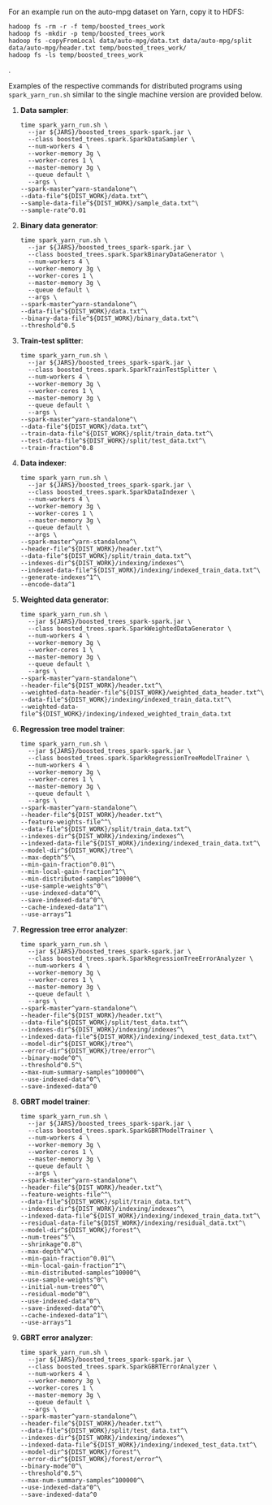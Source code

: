 For an example run on the auto-mpg dataset on Yarn, copy it to HDFS:

    hadoop fs -rm -r -f temp/boosted_trees_work
    hadoop fs -mkdir -p temp/boosted_trees_work
    hadoop fs -copyFromLocal data/auto-mpg/data.txt data/auto-mpg/split data/auto-mpg/header.txt temp/boosted_trees_work/
    hadoop fs -ls temp/boosted_trees_work
.

Examples of the respective commands for distributed programs
using `spark_yarn_run.sh` similar to the single machine version
are provided below.

 1. **Data sampler**:

        time spark_yarn_run.sh \
          --jar ${JARS}/boosted_trees_spark-spark.jar \
          --class boosted_trees.spark.SparkDataSampler \
          --num-workers 4 \
          --worker-memory 3g \
          --worker-cores 1 \
          --master-memory 3g \
          --queue default \
          --args \
        --spark-master^yarn-standalone^\
        --data-file^${DIST_WORK}/data.txt^\
        --sample-data-file^${DIST_WORK}/sample_data.txt^\
        --sample-rate^0.01
     
 2. **Binary data generator**:

        time spark_yarn_run.sh \
          --jar ${JARS}/boosted_trees_spark-spark.jar \
          --class boosted_trees.spark.SparkBinaryDataGenerator \
          --num-workers 4 \
          --worker-memory 3g \
          --worker-cores 1 \
          --master-memory 3g \
          --queue default \
          --args \
        --spark-master^yarn-standalone^\
        --data-file^${DIST_WORK}/data.txt^\
        --binary-data-file^${DIST_WORK}/binary_data.txt^\
        --threshold^0.5
            
 3. **Train-test splitter**:

        time spark_yarn_run.sh \
          --jar ${JARS}/boosted_trees_spark-spark.jar \
          --class boosted_trees.spark.SparkTrainTestSplitter \
          --num-workers 4 \
          --worker-memory 3g \
          --worker-cores 1 \
          --master-memory 3g \
          --queue default \
          --args \
        --spark-master^yarn-standalone^\
        --data-file^${DIST_WORK}/data.txt^\
        --train-data-file^${DIST_WORK}/split/train_data.txt^\
        --test-data-file^${DIST_WORK}/split/test_data.txt^\
        --train-fraction^0.8
     
 4. **Data indexer**:

        time spark_yarn_run.sh \
          --jar ${JARS}/boosted_trees_spark-spark.jar \
          --class boosted_trees.spark.SparkDataIndexer \
          --num-workers 4 \
          --worker-memory 3g \
          --worker-cores 1 \
          --master-memory 3g \
          --queue default \
          --args \
        --spark-master^yarn-standalone^\
        --header-file^${DIST_WORK}/header.txt^\
        --data-file^${DIST_WORK}/split/train_data.txt^\
        --indexes-dir^${DIST_WORK}/indexing/indexes^\
        --indexed-data-file^${DIST_WORK}/indexing/indexed_train_data.txt^\
        --generate-indexes^1^\
        --encode-data^1
     
 5. **Weighted data generator**:

        time spark_yarn_run.sh \
          --jar ${JARS}/boosted_trees_spark-spark.jar \
          --class boosted_trees.spark.SparkWeightedDataGenerator \
          --num-workers 4 \
          --worker-memory 3g \
          --worker-cores 1 \
          --master-memory 3g \
          --queue default \
          --args \
        --spark-master^yarn-standalone^\
        --header-file^${DIST_WORK}/header.txt^\
        --weighted-data-header-file^${DIST_WORK}/weighted_data_header.txt^\
        --data-file^${DIST_WORK}/indexing/indexed_train_data.txt^\
        --weighted-data-file^${DIST_WORK}/indexing/indexed_weighted_train_data.txt
     
 6. **Regression tree model trainer**:

        time spark_yarn_run.sh \
          --jar ${JARS}/boosted_trees_spark-spark.jar \
          --class boosted_trees.spark.SparkRegressionTreeModelTrainer \
          --num-workers 4 \
          --worker-memory 3g \
          --worker-cores 1 \
          --master-memory 3g \
          --queue default \
          --args \
        --spark-master^yarn-standalone^\
        --header-file^${DIST_WORK}/header.txt^\
        --feature-weights-file^^\
        --data-file^${DIST_WORK}/split/train_data.txt^\
        --indexes-dir^${DIST_WORK}/indexing/indexes^\
        --indexed-data-file^${DIST_WORK}/indexing/indexed_train_data.txt^\
        --model-dir^${DIST_WORK}/tree^\
        --max-depth^5^\
        --min-gain-fraction^0.01^\
        --min-local-gain-fraction^1^\
        --min-distributed-samples^10000^\
        --use-sample-weights^0^\
        --use-indexed-data^0^\
        --save-indexed-data^0^\
        --cache-indexed-data^1^\
        --use-arrays^1
     
 7. **Regression tree error analyzer**:

        time spark_yarn_run.sh \
          --jar ${JARS}/boosted_trees_spark-spark.jar \
          --class boosted_trees.spark.SparkRegressionTreeErrorAnalyzer \
          --num-workers 4 \
          --worker-memory 3g \
          --worker-cores 1 \
          --master-memory 3g \
          --queue default \
          --args \
        --spark-master^yarn-standalone^\
        --header-file^${DIST_WORK}/header.txt^\
        --data-file^${DIST_WORK}/split/test_data.txt^\
        --indexes-dir^${DIST_WORK}/indexing/indexes^\
        --indexed-data-file^${DIST_WORK}/indexing/indexed_test_data.txt^\
        --model-dir^${DIST_WORK}/tree^\
        --error-dir^${DIST_WORK}/tree/error^\
        --binary-mode^0^\
        --threshold^0.5^\
        --max-num-summary-samples^100000^\
        --use-indexed-data^0^\
        --save-indexed-data^0
     
 8. **GBRT model trainer**:

        time spark_yarn_run.sh \
          --jar ${JARS}/boosted_trees_spark-spark.jar \
          --class boosted_trees.spark.SparkGBRTModelTrainer \
          --num-workers 4 \
          --worker-memory 3g \
          --worker-cores 1 \
          --master-memory 3g \
          --queue default \
          --args \
        --spark-master^yarn-standalone^\
        --header-file^${DIST_WORK}/header.txt^\
        --feature-weights-file^^\
        --data-file^${DIST_WORK}/split/train_data.txt^\
        --indexes-dir^${DIST_WORK}/indexing/indexes^\
        --indexed-data-file^${DIST_WORK}/indexing/indexed_train_data.txt^\
        --residual-data-file^${DIST_WORK}/indexing/residual_data.txt^\
        --model-dir^${DIST_WORK}/forest^\
        --num-trees^5^\
        --shrinkage^0.8^\
        --max-depth^4^\
        --min-gain-fraction^0.01^\
        --min-local-gain-fraction^1^\
        --min-distributed-samples^10000^\
        --use-sample-weights^0^\
        --initial-num-trees^0^\
        --residual-mode^0^\
        --use-indexed-data^0^\
        --save-indexed-data^0^\
        --cache-indexed-data^1^\
        --use-arrays^1
     
 9. **GBRT error analyzer**:

        time spark_yarn_run.sh \
          --jar ${JARS}/boosted_trees_spark-spark.jar \
          --class boosted_trees.spark.SparkGBRTErrorAnalyzer \
          --num-workers 4 \
          --worker-memory 3g \
          --worker-cores 1 \
          --master-memory 3g \
          --queue default \
          --args \
        --spark-master^yarn-standalone^\
        --header-file^${DIST_WORK}/header.txt^\
        --data-file^${DIST_WORK}/split/test_data.txt^\
        --indexes-dir^${DIST_WORK}/indexing/indexes^\
        --indexed-data-file^${DIST_WORK}/indexing/indexed_test_data.txt^\
        --model-dir^${DIST_WORK}/forest^\
        --error-dir^${DIST_WORK}/forest/error^\
        --binary-mode^0^\
        --threshold^0.5^\
        --max-num-summary-samples^100000^\
        --use-indexed-data^0^\
        --save-indexed-data^0
